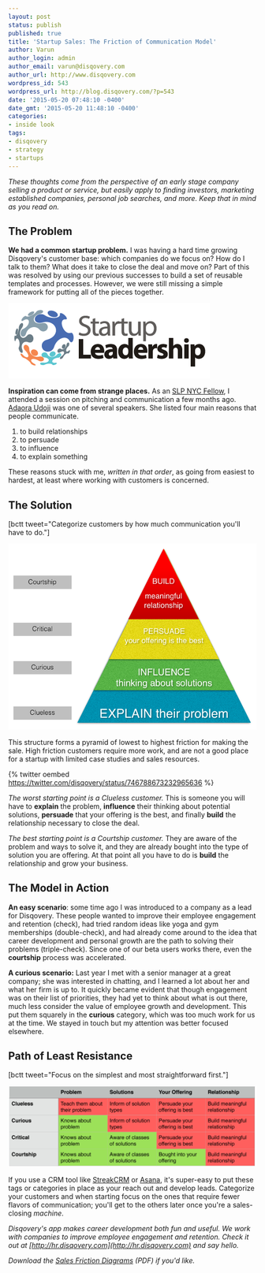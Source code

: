 ```yaml
---
layout: post
status: publish
published: true
title: 'Startup Sales: The Friction of Communication Model'
author: Varun
author_login: admin
author_email: varun@disqovery.com
author_url: http://www.disqovery.com
wordpress_id: 543
wordpress_url: http://blog.disqovery.com/?p=543
date: '2015-05-20 07:48:10 -0400'
date_gmt: '2015-05-20 11:48:10 -0400'
categories:
- inside look
tags:
- disqovery
- strategy
- startups
---
```

_These thoughts come from the perspective of an early stage company selling a product or service, but easily apply to finding investors, marketing established companies, personal job searches, and more. Keep that in mind as you read on._

## The Problem

**We had a common startup problem.** I was having a hard time growing Disqovery's customer base: which companies do we focus on? How do I talk to them? What does it take to close the deal and move on? Part of this was resolved by using our previous successes to build a set of reusable templates and processes. However, we were still missing a simple framework for putting all of the pieces together.

![logo](/images/2015/05/logo.png)

**Inspiration can come from strange places.** As an [SLP NYC Fellow](http://www.startupleadership.com), I attended a session on pitching and communication a few months ago. [Adaora Udoji](http://www.adaoraudoji.com) was one of several speakers. She listed four main reasons that people communicate.

1.  to build relationships
2.  to persuade
3.  to influence
4.  to explain something

These reasons stuck with me, _written in that order_, as going from easiest to hardest, at least where working with customers is concerned.

## The Solution

[bctt tweet="Categorize customers by how much communication you'll have to do."]

[![Pyramid of sales friction](/images/2015/05/Screenshot-2015-05-19-16.52.58.png)](/images/2015/05/Screenshot-2015-05-19-16.52.58.png)

This structure forms a pyramid of lowest to highest friction for making the sale. High friction customers require more work, and are not a good place for a startup with limited case studies and sales resources.

{% twitter oembed https://twitter.com/disqovery/status/746788673232965636 %}

_The worst starting point is a Clueless customer._ This is someone you will have to **explain** the problem, **influence** their thinking about potential solutions, **persuade** that your offering is the best, and finally **build** the relationship necessary to close the deal.

_The best starting point is a Courtship customer._ They are aware of the problem and ways to solve it, and they are already bought into the type of solution you are offering. At that point all you have to do is **build** the relationship and grow your business.

## The Model in Action

**An easy scenario**: some time ago I was introduced to a company as a lead for Disqovery. These people wanted to improve their employee engagement and retention (check), had tried random ideas like yoga and gym memberships (double-check), and had already come around to the idea that career development and personal growth are the path to solving their problems (triple-check). Since one of our beta users works there, even the **courtship** process was accelerated.

**A curious scenario:** Last year I met with a senior manager at a great company; she was interested in chatting, and I learned a lot about her and what her firm is up to. It quickly became evident that though engagement was on their list of priorities, they had yet to think about what is out there, much less consider the value of employee growth and development. This put them squarely in the **curious** category, which was too much work for us at the time. We stayed in touch but my attention was better focused elsewhere.

## Path of Least Resistance

[bctt tweet="Focus on the simplest and most straightforward first."]

![Table 1](/images/2015/05/Table-1-1024x335.png)

If you use a CRM tool like [StreakCRM](https://www.streak.com/deal-flow-management-inside-gmail) or [Asana](https://asana.com), it's super-easy to put these tags or categories in place as your reach out and develop leads. Categorize your customers and when starting focus on the ones that require fewer flavors of communication; you'll get to the others later once you're a sales-closing _machine_.

_Disqovery's app makes career development both fun and useful. We work with companies to improve employee engagement and retention. Check it out at [http://hr.disqovery.com](http://hr.disqovery.com) and say hello._

_Download the [Sales Friction Diagrams](/images/2015/05/Sales_Friction_Diagrams.pdf) (PDF) if you'd like._
